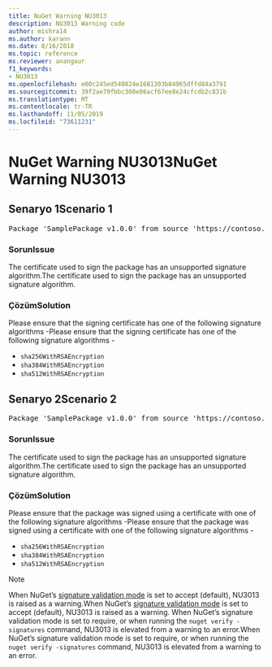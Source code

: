 ```yaml
---
title: NuGet Warning NU3013
description: NU3013 Warning code
author: mishra14
ms.author: karann
ms.date: 8/16/2018
ms.topic: reference
ms.reviewer: anangaur
f1_keywords:
- NU3013
ms.openlocfilehash: e00c245ed540824e1681303b84965dffd84a3791
ms.sourcegitcommit: 39f2ae79fbbc308e06acf67ee8e24cfcdb2c831b
ms.translationtype: MT
ms.contentlocale: tr-TR
ms.lasthandoff: 11/05/2019
ms.locfileid: "73611231"
---
```

# <a name="nuget-warning-nu3013"></a><span data-ttu-id="016b2-103">NuGet Warning NU3013</span><span class="sxs-lookup"><span data-stu-id="016b2-103">NuGet Warning NU3013</span></span>

## <a name="scenario-1"></a><span data-ttu-id="016b2-104">Senaryo 1</span><span class="sxs-lookup"><span data-stu-id="016b2-104">Scenario 1</span></span>

<pre>Package 'SamplePackage v1.0.0' from source 'https://contoso.com/index.json': The signing certificate has an unsupported signature algorithm.</pre>

### <a name="issue"></a><span data-ttu-id="016b2-105">Sorun</span><span class="sxs-lookup"><span data-stu-id="016b2-105">Issue</span></span>

<span data-ttu-id="016b2-106">The certificate used to sign the package has an unsupported signature algorithm.</span><span class="sxs-lookup"><span data-stu-id="016b2-106">The certificate used to sign the package has an unsupported signature algorithm.</span></span>


### <a name="solution"></a><span data-ttu-id="016b2-107">Çözüm</span><span class="sxs-lookup"><span data-stu-id="016b2-107">Solution</span></span>

<span data-ttu-id="016b2-108">Please ensure that the signing certificate has one of the following signature algorithms -</span><span class="sxs-lookup"><span data-stu-id="016b2-108">Please ensure that the signing certificate has one of the following signature algorithms -</span></span> 
* `sha256WithRSAEncryption`
* `sha384WithRSAEncryption`
* `sha512WithRSAEncryption`



## <a name="scenario-2"></a><span data-ttu-id="016b2-109">Senaryo 2</span><span class="sxs-lookup"><span data-stu-id="016b2-109">Scenario 2</span></span>

<pre>Package 'SamplePackage v1.0.0' from source 'https://contoso.com/index.json': The primary signature's certificate has an unsupported signature algorithm.</pre>

### <a name="issue"></a><span data-ttu-id="016b2-110">Sorun</span><span class="sxs-lookup"><span data-stu-id="016b2-110">Issue</span></span>

<span data-ttu-id="016b2-111">The certificate used to sign the package has an unsupported signature algorithm.</span><span class="sxs-lookup"><span data-stu-id="016b2-111">The certificate used to sign the package has an unsupported signature algorithm.</span></span>


### <a name="solution"></a><span data-ttu-id="016b2-112">Çözüm</span><span class="sxs-lookup"><span data-stu-id="016b2-112">Solution</span></span>

<span data-ttu-id="016b2-113">Please ensure that the package was signed using a certificate with one of the following signature algorithms -</span><span class="sxs-lookup"><span data-stu-id="016b2-113">Please ensure that the package was signed using a certificate with one of the following signature algorithms -</span></span> 
* `sha256WithRSAEncryption`
* `sha384WithRSAEncryption`
* `sha512WithRSAEncryption`


> [!Note]
> <span data-ttu-id="016b2-114">When NuGet’s [signature validation mode](https://docs.microsoft.com/nuget/consume-packages/installing-signed-packages#configure-package-signature-requirements) is set to accept (default), NU3013 is raised as a warning.</span><span class="sxs-lookup"><span data-stu-id="016b2-114">When NuGet’s [signature validation mode](https://docs.microsoft.com/nuget/consume-packages/installing-signed-packages#configure-package-signature-requirements) is set to accept (default), NU3013 is raised as a warning.</span></span> <span data-ttu-id="016b2-115">When NuGet’s signature validation mode is set to require, or when running the `nuget verify -signatures` command, NU3013 is elevated from a warning to an error.</span><span class="sxs-lookup"><span data-stu-id="016b2-115">When NuGet’s signature validation mode is set to require, or when running the `nuget verify -signatures` command, NU3013 is elevated from a warning to an error.</span></span> 

